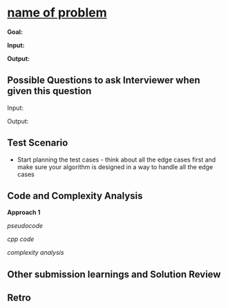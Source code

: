 # [name of problem](link)

**Goal:** 

**Input:**


**Output:**



## Possible Questions to ask Interviewer when given this question

Input: 


Output:

## Test Scenario

- Start planning the test cases - think about all the edge cases first and make sure your algorithm is designed in a way to handle all the edge cases

## Code and Complexity Analysis

**Approach 1**

_pseudocode_



_cpp code_



_complexity analysis_

## Other submission learnings and Solution Review

## Retro
